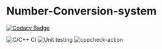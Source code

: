 # Number-Conversion-system

[![Codacy Badge](https://api.codacy.com/project/badge/Grade/a460e51765ab4f9e8f89d9a9676024a3)](https://app.codacy.com/gh/stepin105190/Number-Conversion-system?utm_source=github.com&utm_medium=referral&utm_content=stepin105190/Number-Conversion-system&utm_campaign=Badge_Grade_Settings)

![C/C++ CI](https://github.com/stepin105190/Number-Conversion-system/workflows/C/C++%20CI/badge.svg)
![Unit testing](https://github.com/stepin105190/Number-Conversion-system/workflows/Unit%20testing/badge.svg)
![cppcheck-action](https://github.com/stepin105190/Number-Conversion-system/workflows/cppcheck-action/badge.svg)

